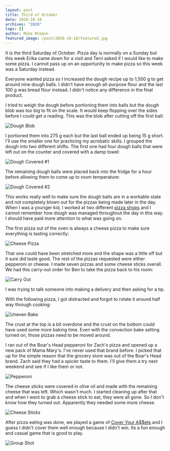```yaml
---
layout: post
title: Third of October
date: 2020-10-18
archives: "2020"
tags: []
author: Mike McGann
featured_image: /post/2020-10-18/featured.jpg
---
```


It is the third Saturday of October. Pizza day is normally on a Sunday but this
week Erika came down for a visit and Terri asked if I would like to make some
pizza. I cannot pass up on an opportunity to make pizza so this week was a
Saturday instead.

Everyone wanted pizza so I increased the dough recipe up to 1,500 g to get
around nine dough balls. I didn't have enough all-purpose flour and the last
100 g was bread flour instead. I didn't notice any difference in the final
product.

I tried to weigh the dough before portioning them into balls but the dough blob
was too big to fit on the scale. It would keep flopping over the sides before I
could get a reading. This was the blob after cutting off the first ball:

![Dough Blob](dough_blob.tn.jpg)

I portioned them into 275 g each but the last ball ended up being 15 g short.
I'll use the smaller one for practicing my acrobatic skills. I grouped the
dough into two different shifts. The first one had four dough balls that were
left out on the counter and covered with a damp towel:

![Dough Covered #1](dough_covered_1.tn.jpg)

The remaining dough balls were placed back into the fridge for a hour before
allowing them to come up to room temperature:

![Dough Covered #2](dough_covered_2.tn.jpg)

This works really well to make sure the dough balls are in a workable state and
not completely blown out for the pizzas being made later in the day. When I was
a younger kid, I worked at two different [pizza
shops](https://thedoughroller.com/) and I cannot remember how dough was managed
throughout the day in this way. I should have paid more attention to what was
going on.

The first pizza out of the oven is always a cheese pizza to make sure
everything is tasting correctly:

![Cheese Pizza](cheese.tn.jpg)

That one could have been stretched more and the shape was a little off but it
sure did taste good. The rest of the pizzas requested were either pepperoni
or cheese. I made seven pizzas and some cheese sticks overall. We had this
carry-out order for Ben to take the pizza back to his room:

![Carry Out](carry_out.tn.jpg)

I was trying to talk someone into making a delivery and then asking for a tip.

With the following pizza, I got distracted and forgot to rotate it around half
way through cooking:

![Uneven Bake](uneven.tn.jpg)

The crust at the top is a bit overdone and the crust on the bottom could have
used some more baking time. Even with the convection bake setting turned on,
those pizzas need to be moved around.

I ran out of the Boar's Head pepperoni for Zach's pizza and opened up a
new pack of Mama Mary's. I've never used that brand before. I picked that up
for the simple reason that the grocery store was out of the Boar's Head
brand. Zach said they had a spicier taste to them. I'll give them a try
next weekend and see if I like them or not.

![Pepperoni](pepperoni.tn.jpg)

The cheese sticks were covered in olive oil and made with the remaining cheese
that was left. Which wasn't much. I started cleaning up after that and when I
went to grab a cheese stick to eat, they were all gone. So I don't know how
they turned out. Apparently they needed some more cheese.

![Cheese Sticks](cheese_sticks.tn.jpg)

After pizza eating was done, we played a game of [Cover Your A$$ets](https://boardgamegeek.com/boardgame/121193/cover-your-assets) and I guess I didn't cover them well enough
because I didn't win. Its a fun enough and casual game that is good to play.

![Group Shot](group.tn.jpg)